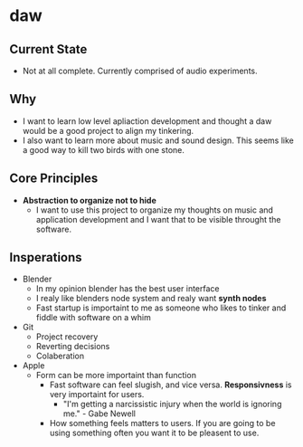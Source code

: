 # daw
<!--
1. melody, harmony, and rhythm
2. form, tempo, and dynamics
dsp = https://www.ling.upenn.edu/courses/Spring_2023/ling2250/Moore1978Part1.pdf
dsp = http://msp.ucsd.edu/techniques/latest/book.pdf
-->
## Current State
- Not at all complete. Currently comprised of audio experiments.

## Why
- I want to learn low level apliaction development and thought a daw would be a good project to align my tinkering.
- I also want to learn more about music and sound design. This seems like a good way to kill two birds with one stone.

## Core Principles
- **Abstraction to organize not to hide**
  - I want to use this project to organize my thoughts on music and application development and I want that to be visible throught the software.

## Insperations
- Blender
  - In my opinion blender has the best user interface
  - I realy like blenders node system and realy want **synth nodes**
  - Fast startup is importaint to me as someone who likes to tinker and fiddle with software on a whim
- Git
  - Project recovery
  - Reverting decisions
  - Colaberation
- Apple
  - Form can be more importaint than function
    - Fast software can feel slugish, and vice versa. **Responsivness** is very importaint for users.
      - "I'm getting a narcissistic injury when the world is ignoring me." - Gabe Newell
    - How something feels matters to users. If you are going to be using something often you want it to be pleasent to use.
